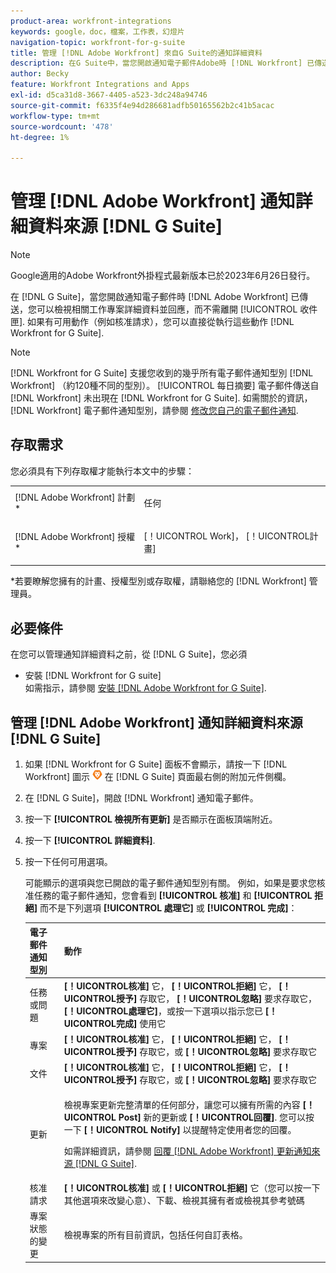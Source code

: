 ```yaml
---
product-area: workfront-integrations
keywords: google，doc，檔案，工作表，幻燈片
navigation-topic: workfront-for-g-suite
title: 管理 [!DNL Adobe Workfront] 來自G Suite的通知詳細資料
description: 在G Suite中，當您開啟通知電子郵件Adobe時 [!DNL Workfront] 已傳送，您無需離開收件匣即可檢視相關工作專案詳細資訊和回應。 如果有可用動作（例如核准請求），您可以直接從Workfront for G Suite執行這些動作。
author: Becky
feature: Workfront Integrations and Apps
exl-id: d5ca31d8-3667-4405-a523-3dc248a94746
source-git-commit: f6335f4e94d286681adfb50165562b2c41b5acac
workflow-type: tm+mt
source-wordcount: '478'
ht-degree: 1%

---
```


# 管理 [!DNL Adobe Workfront] 通知詳細資料來源 [!DNL G Suite]

>[!NOTE]
>
>Google適用的Adobe Workfront外掛程式最新版本已於2023年6月26日發行。

在 [!DNL G Suite]，當您開啟通知電子郵件時 [!DNL Adobe Workfront] 已傳送，您可以檢視相關工作專案詳細資料並回應，而不需離開 [!UICONTROL 收件匣]. 如果有可用動作（例如核准請求），您可以直接從執行這些動作 [!DNL Workfront for G Suite].

>[!NOTE]
>
> [!DNL Workfront for G Suite] 支援您收到的幾乎所有電子郵件通知型別 [!DNL Workfront] （約120種不同的型別）。 [!UICONTROL 每日摘要] 電子郵件傳送自 [!DNL Workfront] 未出現在 [!DNL Workfront for G Suite]. 如需關於的資訊， [!DNL Workfront] 電子郵件通知型別，請參閱 [修改您自己的電子郵件通知](../../workfront-basics/using-notifications/activate-or-deactivate-your-own-event-notifications.md).

## 存取需求

您必須具有下列存取權才能執行本文中的步驟：

<table style="table-layout:auto"> 
 <col> 
 <col> 
 <tbody> 
  <tr> 
   <td role="rowheader">[!DNL Adobe Workfront] 計劃*</td> 
   <td> <p>任何</p> </td> 
  </tr> 
  <tr> 
   <td role="rowheader">[!DNL Adobe Workfront] 授權*</td> 
   <td> <p>[！UICONTROL Work]， [！UICONTROL計畫]</p> </td> 
  </tr> 
  </tbody> 
</table>

&#42;若要瞭解您擁有的計畫、授權型別或存取權，請聯絡您的 [!DNL Workfront] 管理員。

## 必要條件

在您可以管理通知詳細資料之前，從 [!DNL G Suite]，您必須

* 安裝 [!DNL Workfront for G suite]\
   如需指示，請參閱 [安裝 [!DNL Adobe Workfront for G Suite]](../../workfront-integrations-and-apps/workfront-for-g-suite/install-workfront-for-gsuite.md).

## 管理 [!DNL Adobe Workfront] 通知詳細資料來源 [!DNL G Suite]

1. 如果 [!DNL Workfront for G Suite] 面板不會顯示，請按一下 [!DNL Workfront] 圖示 ![](assets/wf-lion-icon.png) 在 [!DNL G Suite] 頁面最右側的附加元件側欄。
1. 在 [!DNL G Suite]，開啟 [!DNL Workfront] 通知電子郵件。
1. 按一下 **[!UICONTROL 檢視所有更新]** 是否顯示在面板頂端附近。
1. 按一下 **[!UICONTROL 詳細資料]**.
1. 按一下任何可用選項。

   可能顯示的選項與您已開啟的電子郵件通知型別有關。 例如，如果是要求您核准任務的電子郵件通知，您會看到 **[!UICONTROL 核准]** 和 **[!UICONTROL 拒絕]** 而不是下列選項 **[!UICONTROL 處理它]** 或 **[!UICONTROL 完成]**：

   <table style="table-layout:auto"> 
    <col> 
    <col> 
    <thead> 
     <tr> 
      <th>電子郵件通知型別</th> 
      <th>動作</th> 
     </tr> 
    </thead> 
    <tbody> 
     <tr> 
      <td>任務或問題</td> 
      <td><strong>[！UICONTROL核准]</strong> 它， <strong>[！UICONTROL拒絕]</strong> 它， <strong>[！UICONTROL授予]</strong> 存取它， <strong>[！UICONTROL忽略]</strong> 要求存取它， <strong>[！UICONTROL處理它]</strong>，或按一下選項以指示您已 <strong>[！UICONTROL完成]</strong> 使用它</td> 
     </tr> 
     <tr> 
      <td>專案</td> 
      <td><strong>[！UICONTROL核准]</strong> 它， <strong>[！UICONTROL拒絕]</strong> 它， <strong>[！UICONTROL授予]</strong> 存取它，或 <strong>[！UICONTROL忽略]</strong> 要求存取它</td> 
     </tr> 
     <tr> 
      <td>文件</td> 
      <td><strong>[！UICONTROL核准]</strong> 它， <strong>[！UICONTROL拒絕]</strong> 它， <strong>[！UICONTROL授予]</strong> 存取它，或 <strong>[！UICONTROL忽略]</strong> 要求存取它</td> 
     </tr> 
     <tr> 
      <td>更新 </td> 
      <td> <p>檢視專案更新完整清單的任何部分，讓您可以擁有所需的內容 <strong>[！UICONTROL Post]</strong> 新的更新或 <strong>[！UICONTROL回覆]</strong>. 您可以按一下 <strong>[！UICONTROL Notify]</strong> 以提醒特定使用者您的回覆。 </p> <p>如需詳細資訊，請參閱 <a href="../../workfront-integrations-and-apps/workfront-for-g-suite/reply-to-wf-update-notification-from-gsuite.md" class="MCXref xref">回覆 [!DNL Adobe Workfront] 更新通知來源 [!DNL G Suite]</a>.</p> </td> 
     </tr> 
     <tr> 
      <td>核准請求</td> 
      <td><strong>[！UICONTROL核准]</strong> 或 <strong>[！UICONTROL拒絕]</strong> 它（您可以按一下其他選項來改變心意）、下載、檢視其擁有者或檢視其參考號碼</td> 
     </tr> 
     <tr> 
      <td>專案狀態的變更</td> 
      <td> 檢視專案的所有目前資訊，包括任何自訂表格。 </td> 
     </tr> 
    </tbody> 
   </table>
